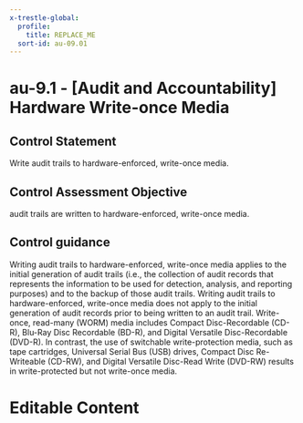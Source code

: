 ```yaml
---
x-trestle-global:
  profile:
    title: REPLACE_ME
  sort-id: au-09.01
---
```


# au-9.1 - \[Audit and Accountability\] Hardware Write-once Media

## Control Statement

Write audit trails to hardware-enforced, write-once media.

## Control Assessment Objective

audit trails are written to hardware-enforced, write-once media.

## Control guidance

Writing audit trails to hardware-enforced, write-once media applies to the initial generation of audit trails (i.e., the collection of audit records that represents the information to be used for detection, analysis, and reporting purposes) and to the backup of those audit trails. Writing audit trails to hardware-enforced, write-once media does not apply to the initial generation of audit records prior to being written to an audit trail. Write-once, read-many (WORM) media includes Compact Disc-Recordable (CD-R), Blu-Ray Disc Recordable (BD-R), and Digital Versatile Disc-Recordable (DVD-R). In contrast, the use of switchable write-protection media, such as tape cartridges, Universal Serial Bus (USB) drives, Compact Disc Re-Writeable (CD-RW), and Digital Versatile Disc-Read Write (DVD-RW) results in write-protected but not write-once media.

# Editable Content

<!-- Make additions and edits below -->
<!-- The above represents the contents of the control as received by the profile, prior to additions. -->
<!-- If the profile makes additions to the control, they will appear below. -->
<!-- The above markdown may not be edited but you may edit the content below, and/or introduce new additions to be made by the profile. -->
<!-- If there is a yaml header at the top, parameter values may be edited. Use --set-parameters to incorporate the changes during assembly. -->
<!-- The content here will then replace what is in the profile for this control, after running profile-assemble. -->
<!-- The current profile has no added parts for this control, but you may add new ones here. -->
<!-- Each addition must have a heading either of the form ## Control my_addition_name -->
<!-- or ## Part a. (where the a. refers to one of the control statement labels.) -->
<!-- "## Control" parts are new parts added after the statement part. -->
<!-- "## Part" parts are new parts added into the top-level statement part with that label. -->
<!-- Subparts may be added with nested hash levels of the form ### My Subpart Name -->
<!-- underneath the parent ## Control or ## Part being added -->
<!-- See https://ibm.github.io/compliance-trestle/tutorials/ssp_profile_catalog_authoring/ssp_profile_catalog_authoring for guidance. -->
